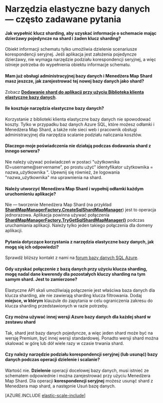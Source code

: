 <properties 
    pageTitle="Skala elastyczne Azure SQL — często zadawane pytania | Microsoft Azure" 
    description="Często zadawane pytania dotyczące skali elastyczne bazy danych Azure SQL." 
    services="sql-database" 
    documentationCenter="" 
    manager="jhubbard" 
    authors="ddove" 
    editor=""/>

<tags 
    ms.service="sql-database" 
    ms.workload="sql-database" 
    ms.tgt_pltfrm="na" 
    ms.devlang="na" 
    ms.topic="article" 
    ms.date="05/03/2016" 
    ms.author="ddove"/>

# <a name="elastic-database-tools-faq"></a>Narzędzia elastyczne bazy danych — często zadawane pytania 

#### <a name="if-i-have-a-single-tenant-per-shard-and-no-sharding-key-how-do-i-populate-the-sharding-key-for-the-schema-info"></a>Jak wypełnić klucz sharding, aby uzyskać informacje o schemacie mając dzierżawy pojedyncze na shard i żaden klucz sharding?

Obiekt informacji schematu tylko umożliwia dzielenie scenariusze korespondencji seryjnej. Jeśli aplikacja jest założenia pojedyncze dzierżawy, nie wymaga narzędzie podziału korespondencji seryjnej, a więc istnieje potrzeba do wypełnienia obiektu informacje schematu.

#### <a name="ive-provisioned-a-database-and-i-already-have-a-shard-map-manager-how-do-i-register-this-new-database-as-a-shard"></a>Mam już obsługi administracyjnej bazy danych i Menedżera Map Shard masz jeszcze, jak zarejestrować tej nowej bazy danych jako shard?

Zobacz **[Dodawanie shard do aplikacji przy użyciu Biblioteka klienta elastyczne bazy danych](sql-database-elastic-scale-add-a-shard.md)**. 

#### <a name="how-much-do-elastic-database-tools-cost"></a>Ile kosztuje narzędzia elastyczne bazy danych?

Korzystanie z biblioteki klienta elastyczne bazy danych nie spowodować koszty. Tylko w przypadku baz danych Azure SQL, które możesz odłamki i Menedżera Map Shard, a także role sieci web i pracownik obsługi administracyjnej dla narzędzia scalanie podziału naliczania kosztów.

#### <a name="why-are-my-credentials-not-working-when-i-add-a-shard-from-a-different-server"></a>Dlaczego moje poświadczenia nie działają podczas dodawania shard z innego serwera?
Nie należy używać poświadczeń w postaci "użytkownika ID=username@servername”, po prostu użyć" identyfikator użytkownika = nazwa_użytkownika ".  Upewnij się również, że logowania "nazwa_użytkownika" ma uprawnienia na shard.

#### <a name="do-i-need-to-create-a-shard-map-manager-and-populate-shards-every-time-i-start-my-applications"></a>Należy utworzyć Menedżera Map Shard i wypełnij odłamki każdym uruchomieniu aplikacje?

Nie — tworzenie Menedżera Map Shard (na przykład **[ShardMapManagerFactory.CreateSqlShardMapManager](http://msdn.microsoft.com/library/azure/microsoft.azure.sqldatabase.elasticscale.shardmanagement.shardmapmanagerfactory.createsqlshardmapmanager.aspx)**) jest to operacja jednorazowa.  Aplikacja powinna używać połączenia **[ShardMapManagerFactory.TryGetSqlShardMapManager()](http://msdn.microsoft.com/library/azure/microsoft.azure.sqldatabase.elasticscale.shardmanagement.shardmapmanagerfactory.trygetsqlshardmapmanager.aspx)** podczas uruchamiania aplikacji.  Należy tylko jeden takiego połączenia dla domeny aplikacji.

#### <a name="i-have-questions-about-using-elastic-database-tools-how-do-i-get-them-answered"></a>Pytania dotyczące korzystania z narzędzia elastyczne bazy danych, jak mogę się ich odpowiedzi? 

Sprawdź bliższy kontakt z nami na [forum bazy danych SQL Azure](https://social.msdn.microsoft.com/forums/azure/home?forum=ssdsgetstarted).

#### <a name="when-i-get-a-database-connection-using-a-sharding-key-i-can-still-query-data-for-other-sharding-keys-on-the-same-shard--is-this-by-design"></a>Gdy uzyskać połączenie z bazą danych przy użyciu klucza sharding, mogę nadal dane kwerendy dla pozostałych kluczy sharding na tym samym shard.  Jest to zamierzone?

Elastyczne API skali umożliwiają połączenie jest właściwa baza danych dla klucza sharding, ale nie zawierają sharding klucza filtrowania.  Dodaj **miejsce, w którym** klauzule do zapytania w celu ograniczenia zakresu do klucza sharding przedstawionych w razie potrzeby.

#### <a name="can-i-use-a-different-azure-database-edition-for-each-shard-in-my-shard-set"></a>Czy można używać innej wersji Azure bazy danych dla każdej shard w zestawu shard

Tak, shard jest bazy danych pojedyncze, a więc jeden shard może być na wersję Premium, być innej wersji standardowej. Ponadto wersji shard można skalować w górę lub dół wiele razy w czasie trwania shard.

#### <a name="does-the-split-merge-tool-provision-or-delete-a-database-during-a-split-or-merge-operation"></a>Czy należy narzędzie podziału korespondencji seryjnej (lub usunąć) bazy danych podczas operacji dzielenie i scalanie? 

Wartość nie. **Dzielenie** operacji docelowej bazy danych, musi istnieć ze schematem odpowiednie i można zarejestrować przy użyciu Menedżera Map Shard.  Dla operacji **korespondencji seryjnej** możesz usunąć shard z Menedżera map shard, a następnie Usuń bazę danych.

[AZURE.INCLUDE [elastic-scale-include](../../includes/elastic-scale-include.md)]
 
